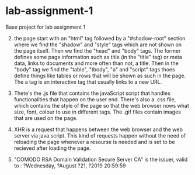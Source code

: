 # lab-assignment-1
Base project for lab assignment 1

2. the page start with an "html" tag followed by a "#shadow-root" section where we find the "shadow" and "style"
tags which are not shown on the page itself.
Then we find the "head" and "body" tags. The former defines some page information such as title (in the "title" tag)
or meta data, links to documents and more often than not, a title. Then in the "body" tag we find the "table", 
"tbody", "a" and "script" tags thoes define things like tables or rows that will be shown as such in the page.
The a tag is an interactive tag that usually links to a new URL.

3. Thete's the .js file that contains the javaScript script that handles functionalities that happen on the user
end. There's also a .css file, which contains the style of the page so that the web browser nows what size, font,
colour to use in different tags. The .gif files contain images that are used on the page.

4. XHR is a request that happens between the web browser and the web server via java script. This kind of requests
happen without the need of reloading the page whenever a resourse is needed and is set to be recieved after loading
the page.

5. "COMODO RSA Domain Validation Secure Server CA" is the issuer, valid to : ?Wednesday, ?August ?21, ?2019 20:59:59